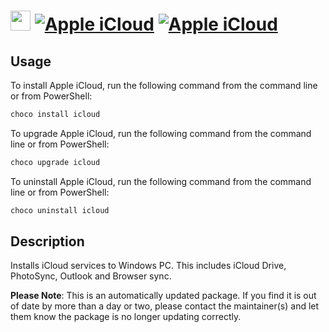 ﻿# <img src="https://cdn.jsdelivr.net/gh/mkevenaar/chocolatey-packages@e55b3c228cf6b5fd2088d60a69320fc278f6e030/icons/icloud.png" width="32" height="32"/> [![Apple iCloud](https://img.shields.io/chocolatey/v/icloud.svg?label=Apple+iCloud)](https://chocolatey.org/packages/icloud) [![Apple iCloud](https://img.shields.io/chocolatey/dt/icloud.svg)](https://chocolatey.org/packages/icloud)

## Usage
To install Apple iCloud, run the following command from the command line or from PowerShell:
```powershell
choco install icloud
```

To upgrade Apple iCloud, run the following command from the command line or from PowerShell:
```powershell
choco upgrade icloud
```

To uninstall Apple iCloud, run the following command from the command line or from PowerShell:
```powershell
choco uninstall icloud
```

## Description
Installs iCloud services to Windows PC. This includes iCloud Drive, PhotoSync, Outlook and Browser sync.

**Please Note**: This is an automatically updated package. If you find it is
out of date by more than a day or two, please contact the maintainer(s) and
let them know the package is no longer updating correctly.
